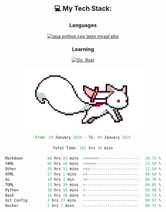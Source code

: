 
<div align="center">
<br>

## 💻 My Tech Stack:

### Languages

[![java python cpp latex mysql php](https://skillicons.dev/icons?i=java,python,cpp,latex,mysql,php)](https://skillicons.dev)

### Learning

[![Go, Rust](https://skillicons.dev/icons?i=go,rust)](https://skillicons.dev)

<center>

<img src="kyubey.gif" alt="Alt-Text" title="" >

</center>


<!--START_SECTION:waka-->

```rust
From: 19 January 2024 - To: 04 January 2025

Total Time: 281 hrs 39 mins

Markdown           80 hrs 55 mins  >>>>>>>------------------   28.73 %
YAML               66 hrs 26 mins  >>>>>>-------------------   23.59 %
Other              35 hrs 12 mins  >>>----------------------   12.50 %
HTML               27 hrs 2 mins   >>-----------------------   09.60 %
Go                 19 hrs 1 min    >>-----------------------   06.76 %
TOML               13 hrs 39 mins  >------------------------   04.85 %
Python             10 hrs 59 mins  >------------------------   03.90 %
Bash               10 hrs 30 mins  >------------------------   03.73 %
Git Config         2 hrs 27 mins   -------------------------   00.87 %
Docker             2 hrs 7 mins    -------------------------   00.75 %
```

<!--END_SECTION:waka-->

